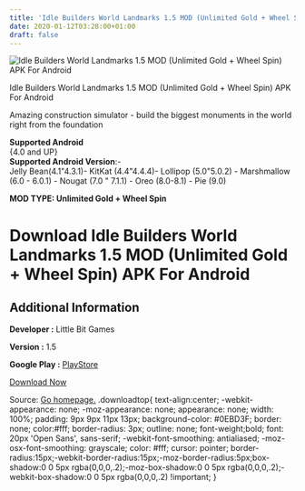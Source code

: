 ```yaml
---
title: 'Idle Builders World Landmarks 1.5 MOD (Unlimited Gold + Wheel Spin) APK For Android'
date: 2020-01-12T03:28:00+01:00
draft: false
---
```


![Idle Builders World Landmarks 1.5 MOD (Unlimited Gold + Wheel Spin) APK For Android](https://i0.wp.com/apkhome.net/wp-content/uploads/2020/01/Idle-Builders-World-Landmarks-1.5-MOD-Unlimited-Gold-Wheel-Spin.png "Idle Builders World Landmarks 1.5 MOD (Unlimited Gold + Wheel Spin) APK For Android")

  

Idle Builders World Landmarks 1.5 MOD (Unlimited Gold + Wheel Spin) APK For Android

Amazing construction simulator - build the biggest monuments in the world right from the foundation

**Supported Android**  
{4.0 and UP}  
**Supported Android Version**:-  
Jelly Bean(4.1"4.3.1)- KitKat (4.4"4.4.4)- Lollipop (5.0"5.0.2) - Marshmallow (6.0 - 6.0.1) - Nougat (7.0 " 7.1.1) - Oreo (8.0-8.1) - Pie (9.0)

**MOD TYPE: Unlimited Gold + Wheel Spin**

Download Idle Builders World Landmarks 1.5 MOD (Unlimited Gold + Wheel Spin) APK For Android
============================================================================================

Additional Information
----------------------

**Developer :** Little Bit Games

**Version :** 1.5

**Google Play :** [PlayStore](https://play.google.com/store/apps/details?id=com.littlebit.buildersidle)

  

[Download Now](https://store4app.co/post/idle-builders-world-landmarks-1-5-mod-unlimited-gold-wheel-spin-apk-for-android_1578763526)

  
Source: [Go homepage.](https://store4app.co/post/idle-builders-world-landmarks-1-5-mod-unlimited-gold-wheel-spin-apk-for-android_1578763526) .downloadtop{ text-align:center; -webkit-appearance: none; -moz-appearance: none; appearance: none; width: 100%; padding: 9px 9px 11px 13px; background-color: #0EBD3F; border: none; color:#fff; border-radius: 3px; outline: none; font-weight;bold; font: 20px 'Open Sans', sans-serif; -webkit-font-smoothing: antialiased; -moz-osx-font-smoothing: grayscale; color: #fff; cursor: pointer; border-radius:15px;-webkit-border-radius:15px;-moz-border-radius:5px;box-shadow:0 0 5px rgba(0,0,0,.2);-moz-box-shadow:0 0 5px rgba(0,0,0,.2);-webkit-box-shadow:0 0 5px rgba(0,0,0,.2) !important; }